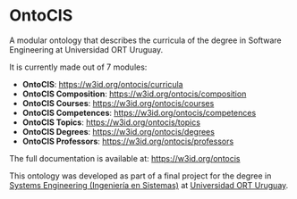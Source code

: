 OntoCIS
===
A modular ontology that describes the curricula of the degree in Software Engineering at Universidad ORT Uruguay.

It is currently made out of 7 modules:
* **OntoCIS**: https://w3id.org/ontocis/curricula
* **OntoCIS Composition**: https://w3id.org/ontocis/composition
* **OntoCIS Courses**: https://w3id.org/ontocis/courses
* **OntoCIS Competences**: https://w3id.org/ontocis/competences
* **OntoCIS Topics**: https://w3id.org/ontocis/topics
* **OntoCIS Degrees**: https://w3id.org/ontocis/degrees
* **OntoCIS Professors**: https://w3id.org/ontocis/professors

The full documentation is available at: https://w3id.org/ontocis

This ontology was developed as part of a final project for the degree in [Systems Engineering (Ingeniería en Sistemas)](https://fi.ort.edu.uy/ingenieria-en-sistemas) at [Universidad ORT Uruguay](https://www.ort.edu.uy/).
